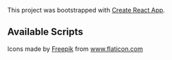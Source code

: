 This project was bootstrapped with [Create React App](https://github.com/facebook/create-react-app).

## Available Scripts
Icons made by <a href="https://www.flaticon.com/authors/freepik" title="Freepik">Freepik</a> from <a href="https://www.flaticon.com/" title="Flaticon"> www.flaticon.com</a>
